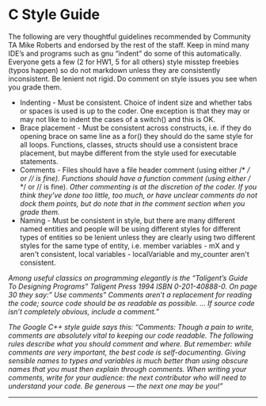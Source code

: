# C Style Guide

The following are very thoughtful guidelines recommended by Community TA Mike Roberts and endorsed by the rest of the staff. Keep in mind many IDE’s and programs such as gnu “indent” do some of this automatically. Everyone gets a few (2 for HW1, 5 for all others) style misstep freebies (typos happen) so do not markdown unless they are consistently inconsistent. Be lenient not rigid. Do comment on style issues you see when you grade them.

- Indenting - Must be consistent. Choice of indent size and whether tabs or spaces is used is up to the coder. One exception is that they may or may not like to indent the cases of a switch() and this is OK.
- Brace placement - Must be consistent across constructs, i.e. if they do opening brace on same line as a for() they should do the same style for all loops. Functions, classes, structs should use a consistent brace placement, but maybe different from the style used for executable statements.
- Comments - Files should have a file header comment (using either /* */ or // is fine). Functions should have a function comment (using either /* */ or // is fine). 
*Other commenting is at the discretion of the coder. If you think they've done too little, too much, or have unclear comments do not dock them points, but do note that in the comment section when you grade them.*
 - Naming - Must be consistent in style, but there are many different named entities and people will be using different styles for different types of entities so be lenient unless they are clearly using two different styles for the same type of entity, i.e. member variables - mX and y aren't consistent, local variables - localVariable and my_counter aren't consistent.

*Among useful classics on programming elegantly is the “Taligent’s Guide To Designing Programs” Taligent Press 1994 ISBN 0-201-40888-0. On page 30 they say:” Use comments” Comments aren’t a replacement for reading the code; source code should be as readable as possible. … If source code isn’t completely obvious, include a comment.”*

*The Google C++ style guide says this: “Comments: Though a pain to write, comments are absolutely vital to keeping our code readable. The following rules describe what you should comment and where. But remember: while comments are very important, the best code is self-documenting. Giving sensible names to types and variables is much better than using obscure names that you must then explain through comments. When writing your comments, write for your audience: the next contributor who will need to understand your code. Be generous — the next one may be you!”*

---
